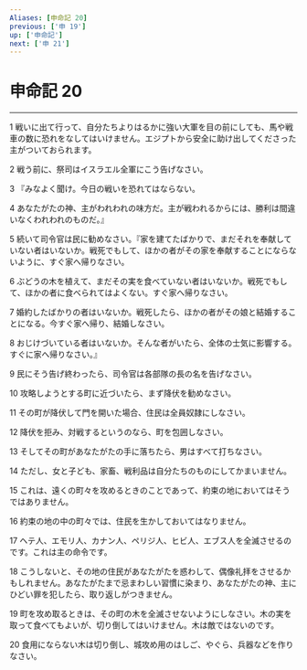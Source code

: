 ```yaml
---
Aliases: [申命記 20]
previous: ['申 19']
up: ['申命記']
next: ['申 21']
---
```

# 申命記 20

***




1 
戦いに出て行って、自分たちよりはるかに強い大軍を目の前にしても、馬や戦車の数に恐れをなしてはいけません。エジプトから安全に助け出してくださった主がついておられます。 



2 
戦う前に、祭司はイスラエル全軍にこう告げなさい。 



3 
『みなよく聞け。今日の戦いを恐れてはならない。 



4 
あなたがたの神、主がわれわれの味方だ。主が戦われるからには、勝利は間違いなくわれわれのものだ。』 



5 
続いて司令官は民に勧めなさい。『家を建てたばかりで、まだそれを奉献していない者はいないか。戦死でもして、ほかの者がその家を奉献することにならないように、すぐ家へ帰りなさい。 



6 
ぶどうの木を植えて、まだその実を食べていない者はいないか。戦死でもして、ほかの者に食べられてはよくない。すぐ家へ帰りなさい。 



7 
婚約したばかりの者はいないか。戦死したら、ほかの者がその娘と結婚することになる。今すぐ家へ帰り、結婚しなさい。 



8 
おじけづいている者はいないか。そんな者がいたら、全体の士気に影響する。すぐに家へ帰りなさい。』 



9 
民にそう告げ終わったら、司令官は各部隊の長の名を告げなさい。 



10 
攻略しようとする町に近づいたら、まず降伏を勧めなさい。 



11 
その町が降伏して門を開いた場合、住民は全員奴隷にしなさい。 



12 
降伏を拒み、対戦するというのなら、町を包囲しなさい。 



13 
そしてその町があなたがたの手に落ちたら、男はすべて打ちなさい。 



14 
ただし、女と子ども、家畜、戦利品は自分たちのものにしてかまいません。 



15 
これは、遠くの町々を攻めるときのことであって、約束の地においてはそうではありません。 



16 
約束の地の中の町々では、住民を生かしておいてはなりません。 



17 
ヘテ人、エモリ人、カナン人、ペリジ人、ヒビ人、エブス人を全滅させるのです。これは主の命令です。 



18 
こうしないと、その地の住民があなたがたを惑わして、偶像礼拝をさせるかもしれません。あなたがたまで忌まわしい習慣に染まり、あなたがたの神、主にひどい罪を犯したら、取り返しがつきません。 



19 
町を攻め取るときは、その町の木を全滅させないようにしなさい。木の実を取って食べてもよいが、切り倒してはいけません。木は敵ではないのです。 



20 
食用にならない木は切り倒し、城攻め用のはしご、やぐら、兵器などを作りなさい。
